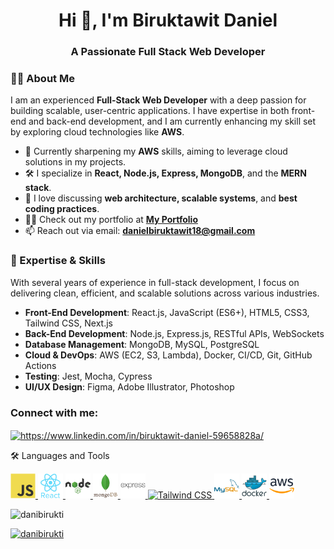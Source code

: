 <h1 align="center">Hi 👋, I'm Biruktawit Daniel</h1>
<h3 align="center">A Passionate Full Stack Web Developer</h3>

### 👩‍💻 About Me
I am an experienced **Full-Stack Web Developer** with a deep passion for building scalable, user-centric applications. I have expertise in both front-end and back-end development, and I am currently enhancing my skill set by exploring cloud technologies like **AWS**.

- 🌱 Currently sharpening my **AWS** skills, aiming to leverage cloud solutions in my projects.
- 🛠 I specialize in **React, Node.js, Express, MongoDB**, and the **MERN stack**.
- 💬 I love discussing **web architecture, scalable systems**, and **best coding practices**.
- 👨‍💻 Check out my portfolio at **[My Portfolio](https://biruktawitdaniel.com/)**
- 📫 Reach out via email: **danielbiruktawit18@gmail.com**

### 🚀 Expertise & Skills
With several years of experience in full-stack development, I focus on delivering clean, efficient, and scalable solutions across various industries.

- **Front-End Development**: React.js, JavaScript (ES6+), HTML5, CSS3, Tailwind CSS, Next.js
- **Back-End Development**: Node.js, Express.js, RESTful APIs, WebSockets
- **Database Management**: MongoDB, MySQL, PostgreSQL
- **Cloud & DevOps**: AWS (EC2, S3, Lambda), Docker, CI/CD, Git, GitHub Actions
- **Testing**: Jest, Mocha, Cypress
- **UI/UX Design**: Figma, Adobe Illustrator, Photoshop

<h3 align="left">Connect with me:</h3>
<p align="left">
<a href="https://linkedin.com/in/https://www.linkedin.com/in/biruktawit-daniel-59658828a/" target="blank"><img align="center" src="https://raw.githubusercontent.com/rahuldkjain/github-profile-readme-generator/master/src/images/icons/Social/linked-in-alt.svg" alt="https://www.linkedin.com/in/biruktawit-daniel-59658828a/" height="30" width="40" /></a>
</p>

🛠️ Languages and Tools
<p align="left"> <a href="https://developer.mozilla.org/en-US/docs/Web/JavaScript" target="_blank"> <img src="https://raw.githubusercontent.com/devicons/devicon/master/icons/javascript/javascript-original.svg" alt="JavaScript" width="40" height="40" /> </a> <a href="https://reactjs.org/" target="_blank"> <img src="https://raw.githubusercontent.com/devicons/devicon/master/icons/react/react-original-wordmark.svg" alt="React" width="40" height="40" /> </a> <a href="https://nodejs.org" target="_blank"> <img src="https://raw.githubusercontent.com/devicons/devicon/master/icons/nodejs/nodejs-original-wordmark.svg" alt="Node.js" width="40" height="40" /> </a> <a href="https://www.mongodb.com/" target="_blank"> <img src="https://raw.githubusercontent.com/devicons/devicon/master/icons/mongodb/mongodb-original-wordmark.svg" alt="MongoDB" width="40" height="40" /> </a> <a href="https://expressjs.com" target="_blank"> <img src="https://raw.githubusercontent.com/devicons/devicon/master/icons/express/express-original-wordmark.svg" alt="Express.js" width="40" height="40" /> </a> <a href="https://tailwindcss.com/" target="_blank"> <img src="https://www.vectorlogo.zone/logos/tailwindcss/tailwindcss-icon.svg" alt="Tailwind CSS" width="40" height="40" /> </a> <a href="https://www.mysql.com/" target="_blank"> <img src="https://raw.githubusercontent.com/devicons/devicon/master/icons/mysql/mysql-original-wordmark.svg" alt="MySQL" width="40" height="40" /> </a> <a href="https://www.docker.com/" target="_blank"> <img src="https://raw.githubusercontent.com/devicons/devicon/master/icons/docker/docker-original-wordmark.svg" alt="Docker" width="40" height="40" /> </a> <a href="https://aws.amazon.com" target="_blank"> <img src="https://raw.githubusercontent.com/devicons/devicon/master/icons/amazonwebservices/amazonwebservices-original-wordmark.svg" alt="AWS" width="40" height="40" /> </a> </p>

<p align="left"> <img src="https://komarev.com/ghpvc/?username=danibirukti&label=Profile%20views&color=0e75b6&style=flat" alt="danibirukti" /> </p>

<p align="left"> <a href="https://github.com/ryo-ma/github-profile-trophy"><img src="https://github-profile-trophy.vercel.app/?username=danibirukti" alt="danibirukti" /></a> </p>
